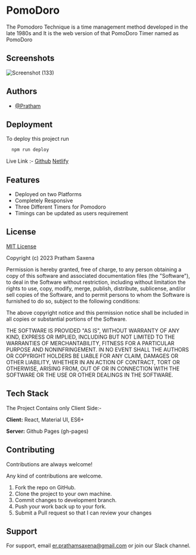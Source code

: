
# PomoDoro  

The Pomodoro Technique is a time management method developed in the late 1980s and It is the web version of that PomoDoro Timer named as PomoDoro



## Screenshots

![Screenshot (133)](https://user-images.githubusercontent.com/94908262/220018472-7068538e-bc90-4bf5-b892-3446f41e1b4e.png)


## Authors

- [@Pratham](https://www.github.com/er-pratham)


## Deployment

To deploy this project run

```bash
  npm run deploy
```
Live Link :- [Github](https://er-pratham.github.io/PomoDoro/)
             [Netlify](https://glistening-cuchufli-8ac676.netlify.app) 


## Features

- Deployed on two Platforms
- Completely Responsive
- Three Different Timers for Pomodoro
- Timings can be updated as users requirement

## License

[MIT License](https://github.com/er-pratham/PomoDoro/blob/main/License.md)


Copyright (c) 2023 Pratham Saxena

Permission is hereby granted, free of charge, to any person obtaining a copy of this software and associated documentation files (the "Software"), to deal in the Software without restriction, including without limitation the rights to use, copy, modify, merge, publish, distribute, sublicense, and/or sell copies of the Software, and to permit persons to whom the Software is furnished to do so, subject to the following conditions:

The above copyright notice and this permission notice shall be included in all copies or substantial portions of the Software.

THE SOFTWARE IS PROVIDED "AS IS", WITHOUT WARRANTY OF ANY KIND, EXPRESS OR IMPLIED, INCLUDING BUT NOT LIMITED TO THE WARRANTIES OF MERCHANTABILITY, FITNESS FOR A PARTICULAR PURPOSE AND NONINFRINGEMENT. IN NO EVENT SHALL THE AUTHORS OR COPYRIGHT HOLDERS BE LIABLE FOR ANY CLAIM, DAMAGES OR OTHER LIABILITY, WHETHER IN AN ACTION OF CONTRACT, TORT OR OTHERWISE, ARISING FROM, OUT OF OR IN CONNECTION WITH THE SOFTWARE OR THE USE OR OTHER DEALINGS IN THE SOFTWARE.


## Tech Stack

The Project Contains only Client Side:-

 **Client:** React, Material UI, ES6+
 
  **Server:** Github Pages (gh-pages)


## Contributing

Contributions are always welcome!

Any kind of contributions are welcome.

1. Fork the repo on GitHub.
2. Clone the project to your own machine.
3. Commit changes to development branch.
4. Push your work back up to your fork.
5. Submit a Pull request so that I can review your changes

## Support

For support, email er.prathamsaxena@gmail.com or join our Slack channel.
